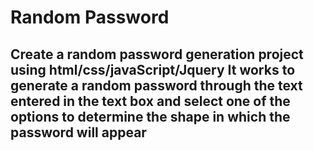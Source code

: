 <h1>Random Password</h1>
<h2>Create a random password generation project using html/css/javaScript/Jquery
It works to generate a random password through the text entered in the text box and select one of the options to determine the shape in which the password will appear
</h2>
